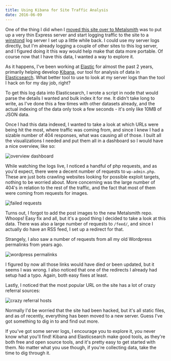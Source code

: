 ```yaml
---
title: Using Kibana for Site Traffic Analysis
date: 2016-06-09
---
```


One of the thing I did when I [moved this site over to Metalsmith](/posts/moving-to-metalsmith/) was to put up a very thin Express server and start logging traffic to the site to a [winstond](https://github.com/winstonjs/winstond) log server I set up a little while back. I could use my server logs directly, but I'm already logging a couple of other sites to this log server, and I figured doing it this way would help make that data more portable. Of course now that I have this data, I wanted a way to explore it.

As it happens, I've been working at [Elastic](https://www.elastic.co/) for almost the past 2 years, primarily helping develop [Kibana](https://www.elastic.co/products/kibana), our tool for analysis of data in [Elasticsearch](https://www.elastic.co/products/elasticsearch). What better tool to use to look at my server logs than the tool I hack on for my day job, right?

To get this log data into Elasticsearch, I wrote a script in node that would parse the details I wanted and bulk index it for me. It didn't take long to write, as I've done this a few times with other datasets already, and the actual indexing of the data only took a few seconds - it's only like 10MB of JSON data. 

Once I had this data indexed, I wanted to take a look at which URLs were being hit the most, where traffic was coming from, and since I knew I had a sizable number of 404 responses, what was causing all of those. I built all the visualizations I needed and put them all in a dashboard so I would have a nice overview, like so:

![overview dashboard](/images/posts/kibana-traffic-dashboard.png)

While watching the logs live, I noticed a handful of php requests, and as you'd expect, there were a decent number of requests to `wp-admin.php`. These are just bots crawling websites looking for possible exploit targets, nothing to be worried about. More concerning was the large number of 404's in relation to the rest of the traffic, and the fact that most of them were coming from requests for images.

![failed requests](/images/posts/kibana-failed-requests.png)

Turns out, I forgot to add the post images to the new Metalsmith repo. Whoops! Easy fix and all, but it's a good thing I decided to take a look at this data. There was also a large number of requests to `/feed/`, and since I actually do have an RSS feed, I set up a redirect for that. 

Strangely, I also saw a number of requests from all my old Wordpress permalinks from years ago. 

![wordpress permalinks](/images/posts/kibana-failed-wordpress-permalinks.png)

I figured by now all those links would have died or been updated, but it seems I was wrong. I also noticed that one of the redirects I already had setup had a typo. Again, both easy fixes at least.

Lastly, I noticed that the most popular URL on the site has a lot of crazy referral sources:

![crazy referral hosts](/images/posts/kibana-strange-referral-sources.png)

Normally I'd be worried that the site had been hacked, but it's all static files, and as of recently, everything has been moved to a new server. Guess I've got something to dig in to and find out more.

If you've got some server logs, I encourage you to explore it, you never know what you'll find! Kibana and Elasticsearch make good tools, as they're both free and open source tools, and it's pretty easy to get started with them. No matter what you use though, if you're collecting data, take the time to dig through it.